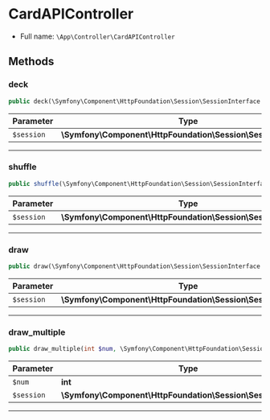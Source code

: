 
# CardAPIController





* Full name: `\App\Controller\CardAPIController` 




## Methods


### deck



```php
public deck(\Symfony\Component\HttpFoundation\Session\SessionInterface $session): \Symfony\Component\HttpFoundation\Response
```








| Parameter | Type | Description |
|-----------|------|-------------|
| `$session` | **\Symfony\Component\HttpFoundation\Session\SessionInterface** |  |





***

### shuffle



```php
public shuffle(\Symfony\Component\HttpFoundation\Session\SessionInterface $session): \Symfony\Component\HttpFoundation\Response
```








| Parameter | Type | Description |
|-----------|------|-------------|
| `$session` | **\Symfony\Component\HttpFoundation\Session\SessionInterface** |  |





***

### draw



```php
public draw(\Symfony\Component\HttpFoundation\Session\SessionInterface $session): \Symfony\Component\HttpFoundation\Response
```








| Parameter | Type | Description |
|-----------|------|-------------|
| `$session` | **\Symfony\Component\HttpFoundation\Session\SessionInterface** |  |





***

### draw_multiple



```php
public draw_multiple(int $num, \Symfony\Component\HttpFoundation\Session\SessionInterface $session): \Symfony\Component\HttpFoundation\Response
```








| Parameter | Type | Description |
|-----------|------|-------------|
| `$num` | **int** |  |
| `$session` | **\Symfony\Component\HttpFoundation\Session\SessionInterface** |  |





***


